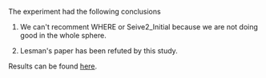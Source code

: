 The experiment had the following conclusions

1. We can't recomment WHERE or Seive2_Initial because we are not doing good in the whole sphere.

2. Lesman's paper has been refuted by this study.

Results can be found [here](https://github.com/vivekaxl/TuningWei/blob/master/Result_WeiTuning_Conclusion.pdf).
